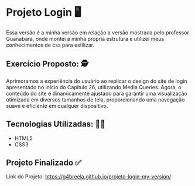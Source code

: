 <h1>Projeto Login 🖥️ </h1> 

<p>
    Essa versão é a minha versão em relação a versão mostrada pelo professor Guanabara, onde montei a minha propria estrutura e utilizei meus conhecimentos de css para estilizar.
</p>

<h2> Exercício Proposto: 🕵️ </h2>

<p> 
   Aprimoramos a experiência do usuário ao replicar o design do site de login apresentado no início do Capítulo 26, utilizando Media Queries. Agora, o conteúdo do site é dinamicamente ajustado para garantir uma visualização otimizada em diversos tamanhos de tela, proporcionando uma navegação suave e eficiente em qualquer dispositivo.
</p>

<h2> Tecnologias Utilizadas: 👩‍💻 </h2>
  <ul> 
    <li>HTML5</li>
    <li>CSS3</li>
  </ul>

  <h2> Projeto Finalizado ✅ </h2>
  
 <p>Link do Projeto: <a href="https://g4breela.github.io/projeto-login-my-version/">https://g4breela.github.io/projeto-login-my-version/</a></p>
